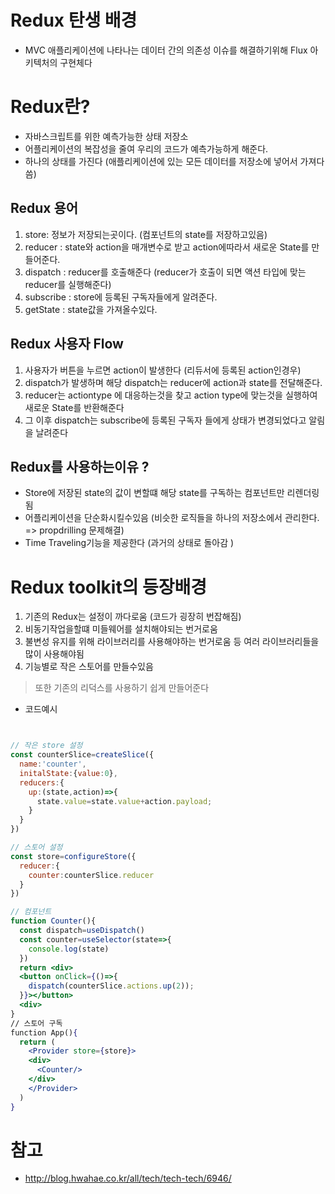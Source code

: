 # Redux 탄생 배경

- MVC 애플리케이션에 나타나는 데이터 간의 의존성 이슈를 해결하기위해 Flux 아키텍처의 구현체다

# Redux란?

- 자바스크립트를 위한 예측가능한 상태 저장소
- 어플리케이션의 복잡성을 줄여 우리의 코드가 예측가능하게 해준다.
- 하나의 상태를 가진다 (애플리케이션에 있는 모든 데이터를 저장소에 넣어서 가져다 씀)

## Redux 용어

1. store: 정보가 저장되는곳이다. (컴포넌트의 state를 저장하고있음)
2. reducer : state와 action을 매개변수로 받고 action에따라서 새로운 State를 만들어준다.
3. dispatch : reducer를 호출해준다 (reducer가 호출이 되면 액션 타입에 맞는 reducer를 실행해준다)
4. subscribe : store에 등록된 구독자들에게 알려준다.
5. getState : state값을 가져올수있다.

## Redux 사용자 Flow

1. 사용자가 버튼을 누르면 action이 발생한다 (리듀서에 등록된 action인경우)
2. dispatch가 발생하며 해당 dispatch는 reducer에 action과 state를 전달해준다.
3. reducer는 actiontype 에 대응하는것을 찾고 action type에 맞는것을 실행하여 새로운 State를 반환해준다
4. 그 이후 dispatch는 subscribe에 등록된 구독자 들에게 상태가 변경되었다고 알림을 날려준다

## Redux를 사용하는이유 ?

- Store에 저장된 state의 값이 변할떄 해당 state를 구독하는 컴포넌트만 리렌더링됨
- 어플리케이션을 단순화시킬수있음 (비슷한 로직들을 하나의 저장소에서 관리한다. => propdrilling 문제해결)
- Time Traveling기능을 제공한다 (과거의 상태로 돌아감 )

# Redux toolkit의 등장배경

1. 기존의 Redux는 설정이 까다로움 (코드가 굉장히 번잡해짐)
2. 비동기작업을할떄 미들웨어를 설치해야되는 번거로움
3. 불변성 유지를 위해 라이브러리를 사용해야하는 번거로움 등 여러 라이브러리들을 많이 사용해야됨
4. 기능별로 작은 스토어를 만들수있음

> 또한 기존의 리덕스를 사용하기 쉽게 만들어준다

- 코드예시

~~~jsx


// 작은 store 설정
const counterSlice=createSlice({
  name:'counter',
  initalState:{value:0},
  reducers:{
    up:(state,action)=>{
      state.value=state.value+action.payload;
    }
  }
})

// 스토어 설정
const store=configureStore({
  reducer:{
    counter:counterSlice.reducer
  }
})

// 컴포넌트
function Counter(){
  const dispatch=useDispatch()
  const counter=useSelector(state=>{
    console.log(state)
  })
  return <div>
  <button onClick={()=>{
    dispatch(counterSlice.actions.up(2));
  }}></button>
  <div>
}
// 스토어 구독
function App(){
  return (
    <Provider store={store}>
    <div>
      <Counter/>
    </div>
    </Provider>
  )
}
~~~





# 참고

- <http://blog.hwahae.co.kr/all/tech/tech-tech/6946/>
